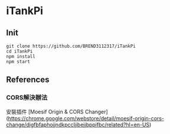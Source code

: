 # iTankPi

## Init
```
git clone https://github.com/BREND3112317/iTankPi
cd iTankPi
npm install
npm start
```

## References
### CORS解決辦法
安裝插件 [Moesif Origin & CORS Changer]
(https://chrome.google.com/webstore/detail/moesif-origin-cors-change/digfbfaphojjndkpccljibejjbppifbc/related?hl=en-US)